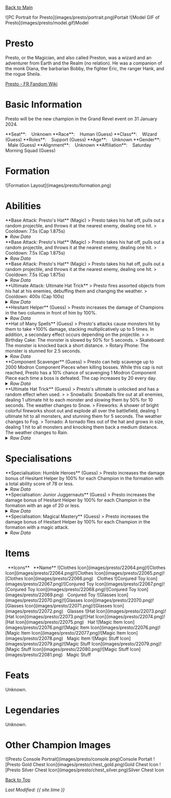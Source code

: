 [Back to Main](index.md)

<span class="championPortraitsRow">
    <span class="championPortraitsImage">
        ![PC Portrait for Presto](images/presto/portrait.png)Portait
    </span>
    <span class="championPortraitsImage">
        ![Model GIF of Presto](images/presto/model.gif)Model
    </span>
</span>

# Presto

Presto, or the Magician, and also called Preston, was a wizard and an adventurer from Earth and the Realm (no relation). He was a companion of the monk Diana, the barbarian Bobby, the fighter Eric, the ranger Hank, and the rogue Sheila.

[Presto - FR Fandom Wiki](https://forgottenrealms.fandom.com/wiki/Presto)

# Basic Information

Presto will be the new champion in the Grand Revel event on 31 January 2024.

<span class="champStatsTableColumn">
    <span class="champStatsTableRow">
        <span class="champStatsTableInfoHeader">
            <span style="margin-right:4px;">**Seat**:</span>
        </span>
        <span class="champStatsTableInfoSmall">
            <span style="margin-left:8px;">Unknown</span>
        </span>
    </span>
    <span class="champStatsTableRow">
        <span class="champStatsTableInfoHeader">
            <span style="margin-right:4px;">**Race**:</span>
        </span>
        <span class="champStatsTableInfoSmall">
            <span style="margin-left:8px;">Human (Guess)</span>
        </span>
    </span>
    <span class="champStatsTableRow">
        <span class="champStatsTableInfoHeader">
            <span style="margin-right:4px;">**Class**:</span>
        </span>
        <span class="champStatsTableInfoSmall">
            <span style="margin-left:8px;">Wizard (Guess)</span>
        </span>
    </span>
    <span class="champStatsTableRow">
        <span class="champStatsTableInfoHeader">
            <span style="margin-right:4px;">**Roles**:</span>
        </span>
        <span class="champStatsTableInfoSmall">
            <span style="margin-left:8px;">Support (Guess)</span>
        </span>
    </span>
    <span class="champStatsTableRow">
        <span class="champStatsTableInfoHeader">
            <span style="margin-right:4px;">**Age**:</span>
        </span>
        <span class="champStatsTableInfoSmall">
            <span style="margin-left:8px;">Unknown</span>
        </span>
    </span>
    <span class="champStatsTableRow">
        <span class="champStatsTableInfoHeader">
            <span style="margin-right:4px;">**Gender**:</span>
        </span>
        <span class="champStatsTableInfoSmall">
            <span style="margin-left:8px;">Male (Guess)</span>
        </span>
    </span>
    <span class="champStatsTableRow">
        <span class="champStatsTableInfoHeader">
            <span style="margin-right:4px;">**Alignment**:</span>
        </span>
        <span class="champStatsTableInfoSmall">
            <span style="margin-left:8px;">Unknown</span>
        </span>
    </span>
    <span class="champStatsTableRow">
        <span class="champStatsTableInfoHeader">
            <span style="margin-right:4px;">**Affiliation**:</span>
        </span>
        <span class="champStatsTableInfoSmall">
            <span style="margin-left:8px;">Saturday Morning Squad (Guess)</span>
        </span>
    </span>
</span>

# Formation

<span class="formationBorder">
    ![Formation Layout](images/presto/formation.png)
</span>

# Abilities

<div markdown="1" class="abilityBorder"><div markdown="1" class="abilityBorderInner">
**Base Attack: Presto's Hat** (Magic)
> Presto takes his hat off, pulls out a random projectile, and throws it at the nearest enemy, dealing one hit.  
> Cooldown: 7.5s (Cap 1.875s)
<details><summary><em>Raw Data</em></summary>
<p>
<pre>
{
    "id": 723,
    "name": "Presto's Hat",
    "description": "Presto takes his hat off, pulls out a random projectile, and throws it at the nearest enemy, dealing one hit.",
    "long_description": "",
    "graphic_id": 0,
    "target": "front",
    "num_targets": 1,
    "aoe_radius": 0,
    "damage_modifier": 1,
    "cooldown": 7.5,
    "animations": [
        {
            "type": "ranged_attack",
            "projectile": "pd_generic_projectile",
            "shoot_frame": 20,
            "shoot_sound": 149,
            "hit_sound": 133,
            "projectile_details": {
                "hash": "506536f125912899f3ee905bda3e8b02",
                "projectile_speed": 1250,
                "projectile_graphic_id": 22060,
                "percent_height_offset": 10,
                "rotation_speed": 100
            },
            "change_attack": {
                "attack_ids": [
                    723,
                    724,
                    725
                ]
            }
        }
    ],
    "tags": [
        "ranged"
    ],
    "damage_types": [
        "magic"
    ]
}
</pre>
</p>
</details>
</div></div>
<div markdown="1" class="abilityBorder"><div markdown="1" class="abilityBorderInner">
**Base Attack: Presto's Hat** (Magic)
> Presto takes his hat off, pulls out a random projectile, and throws it at the nearest enemy, dealing one hit.  
> Cooldown: 7.5s (Cap 1.875s)
<details><summary><em>Raw Data</em></summary>
<p>
<pre>
{
    "id": 724,
    "name": "Presto's Hat",
    "description": "Presto takes his hat off, pulls out a random projectile, and throws it at the nearest enemy, dealing one hit.",
    "long_description": "",
    "graphic_id": 0,
    "target": "front",
    "num_targets": 1,
    "aoe_radius": 0,
    "damage_modifier": 1,
    "cooldown": 7.5,
    "animations": [
        {
            "type": "ranged_attack",
            "projectile": "pd_generic_projectile",
            "shoot_frame": 20,
            "shoot_sound": 149,
            "hit_sound": 133,
            "projectile_details": {
                "hash": "da28f8663d38cd1dd79099dcff2af789",
                "projectile_speed": 1250,
                "projectile_graphic_id": 22062,
                "percent_height_offset": -5
            },
            "change_attack": {
                "attack_ids": [
                    723,
                    724,
                    725
                ]
            }
        }
    ],
    "tags": [
        "ranged"
    ],
    "damage_types": [
        "magic"
    ]
}
</pre>
</p>
</details>
</div></div>
<div markdown="1" class="abilityBorder"><div markdown="1" class="abilityBorderInner">
**Base Attack: Presto's Hat** (Magic)
> Presto takes his hat off, pulls out a random projectile, and throws it at the nearest enemy, dealing one hit.  
> Cooldown: 7.5s (Cap 1.875s)
<details><summary><em>Raw Data</em></summary>
<p>
<pre>
{
    "id": 725,
    "name": "Presto's Hat",
    "description": "Presto takes his hat off, pulls out a random projectile, and throws it at the nearest enemy, dealing one hit.",
    "long_description": "",
    "graphic_id": 0,
    "target": "front",
    "num_targets": 1,
    "aoe_radius": 0,
    "damage_modifier": 1,
    "cooldown": 7.5,
    "animations": [
        {
            "type": "ranged_attack",
            "projectile": "pd_generic_projectile",
            "shoot_frame": 20,
            "shoot_sound": 149,
            "hit_sound": 133,
            "projectile_details": {
                "hash": "f5c28dff14660a99747464d9098133fc",
                "projectile_speed": 1400,
                "projectile_graphic_id": 22061,
                "percent_height_offset": 5
            },
            "change_attack": {
                "attack_ids": [
                    723,
                    724,
                    725
                ]
            }
        }
    ],
    "tags": [
        "ranged"
    ],
    "damage_types": [
        "magic"
    ]
}
</pre>
</p>
</details>
</div></div>

<div markdown="1" class="abilityBorder"><div markdown="1" class="abilityBorderInner">
**Ultimate Attack: Ultimate Hat Trick**
> Presto fires assorted objects from his hat at his enemies, debuffing them and changing the weather.  
> Cooldown: 400s (Cap 100s)
<details><summary><em>Raw Data</em></summary>
<p>
<pre>
{
    "id": 726,
    "name": "A Hatful of Havoc",
    "description": "Presto fires assorted objects from his hat at his enemies.",
    "long_description": "Presto fires assorted objects from his hat at his enemies, debuffing them and changing the weather.",
    "graphic_id": 22107,
    "target": "random",
    "num_targets": 1,
    "aoe_radius": 0,
    "damage_modifier": 0.03,
    "cooldown": 400,
    "animations": [
        {
            "type": "presto_ultimate",
            "snowball_data": {
                "slow_effect": {
                    "effect_string": "monster_speed_reduce,50",
                    "for_time": "10"
                },
                "snow_effect": {
                    "effect_string": "change_weather",
                    "weather": "snowing_only"
                }
            },
            "firework_data": {
                "stun_effect": {
                    "effect_string": "monster_stun,5"
                },
                "fog_effect": {
                    "effect_string": "change_weather",
                    "weather": "fog"
                },
                "firework_position": [
                    1250,
                    400
                ]
            },
            "tornado_data": {
                "knockback_effect": {
                    "effect_string": "push_back_monster,25"
                },
                "rain_effect": {
                    "effect_string": "change_weather",
                    "weather": "rain"
                }
            }
        }
    ],
    "tags": [
        "ranged",
        "ultimate"
    ],
    "damage_types": [
        "magic"
    ]
}
</pre>
</p>
</details>
</div></div>

<div markdown="1" class="abilityBorder"><div markdown="1" class="abilityBorderInner">
**Hesitant Helper** (Guess)
> Presto increases the damage of Champions in the two columns in front of him by 100%.
<details><summary><em>Raw Data</em></summary>
<p>
<pre>
{
    "id": 1836,
    "flavour_text": "",
    "description": {
        "desc": "$source increases the damage of Champions in the two columns in front of him by $(amount)%"
    },
    "effect_keys": [
        {
            "effect_string": "hero_dps_multiplier_mult,100",
            "targets": [
                "next_two_col"
            ]
        }
    ],
    "requirements": "",
    "graphic_id": 22102,
    "properties": {
        "is_formation_ability": true
    }
}
</pre>
</p>
</details>
</div></div>

<div markdown="1" class="abilityBorder"><div markdown="1" class="abilityBorderInner">
**Hat of Many Spells** (Guess)
> Presto's attacks cause monsters hit by them to take +100% damage, stacking multiplicatively up to 5 times. In addition, a secondary effect occurs depending on the projectile.  
>   
> Birthday Cake: The monster is slowed by 50% for 5 seconds.  
> Skateboard: The monster is knocked back a short distance.  
> Rotary Phone: The monster is stunned for 2.5 seconds.
<details><summary><em>Raw Data</em></summary>
<p>
<pre>
{
    "id": 1837,
    "flavour_text": "",
    "description": {
        "desc": "Presto's attacks cause monsters hit by them to take +$(debuff_base_amount___4)% damage, stacking multiplicatively up to 5 times. In addition, a secondary effect occurs depending on the projectile.^^Birthday Cake: The monster is slowed by 50% for 5 seconds.^Skateboard: The monster is knocked back a short distance.^Rotary Phone: The monster is stunned for 2.5 seconds."
    },
    "effect_keys": [
        {
            "effect_string": "presto_hat_of_many_spells",
            "debuff_before_damage": true,
            "slow_amount": 50,
            "debuff_duration": 5,
            "debuffing_attack_ids": [
                723
            ],
            "debuff_effects": [
                {
                    "effect_string": "monster_speed_reduce,$slow_amount",
                    "for_time": "$debuff_duration"
                }
            ]
        },
        {
            "effect_string": "presto_hat_of_many_spells",
            "debuff_before_damage": true,
            "knockback_amount": 15,
            "effect_is_action": true,
            "debuffing_attack_ids": [
                724
            ],
            "debuff_effects": [
                {
                    "effect_string": "push_back_monster,$knockback_amount"
                }
            ]
        },
        {
            "effect_string": "presto_hat_of_many_spells",
            "debuff_before_damage": true,
            "stun_duration": 2.5,
            "effect_is_action": true,
            "debuffing_attack_ids": [
                725
            ],
            "debuff_effects": [
                {
                    "effect_string": "monster_stun,$stun_duration"
                }
            ]
        },
        {
            "effect_string": "presto_hat_of_many_spells",
            "debuff_before_damage": true,
            "debuff_base_amount": 100,
            "debuff_max_stacks": 5,
            "debuffing_attack_ids": [
                723,
                724,
                725
            ],
            "debuff_effects": [
                {
                    "effect_string": "increase_monster_damage,$debuff_base_amount",
                    "active_graphic_id": 22161,
                    "active_graphic_y": -120,
                    "use_stack_as_frame": true,
                    "stack_as_frame_offset": -1,
                    "overlay_play_mode": "stopped",
                    "bottom": false,
                    "stacks_on_reapply": true,
                    "manual_stacking": true,
                    "max_stacks": "$debuff_max_stacks",
                    "stacks_multiply": true,
                    "use_collection_source": true,
                    "stack_across_effects": false
                }
            ]
        }
    ],
    "requirements": "",
    "graphic_id": 22101,
    "properties": {
        "is_formation_ability": true,
        "owner_use_outgoing_description": true,
        "indexed_effect_properties": true,
        "per_effect_index_bonuses": true,
        "default_bonus_index": 0
    }
}
</pre>
</p>
</details>
</div></div>

<div markdown="1" class="abilityBorder"><div markdown="1" class="abilityBorderInner">
**Component Scavenger** (Guess)
> Presto can help scavenge up to 2000 Modron Component Pieces when killing bosses. While this cap is not reached, Presto has a 10% chance of scavenging 1 Modron Component Piece each time a boss is defeated. The cap increases by 20 every day.
<details><summary><em>Raw Data</em></summary>
<p>
<pre>
{
    "id": 1838,
    "flavour_text": "",
    "description": {
        "desc": "Presto can help scavenge up to $presto_component_scavenger_max Modron Component Pieces when killing bosses. While this cap is not reached, Presto has a 10% chance of scavenging 1 Modron Component Piece each time a boss is defeated. The cap increases by 20 every day.^^$presto_component_scavenger_description"
    },
    "effect_keys": [
        {
            "effect_string": "presto_component_scavenger",
            "default_component_max": 2000,
            "off_when_benched": true
        }
    ],
    "requirements": "",
    "graphic_id": 22100,
    "properties": {
        "is_formation_ability": true,
        "formation_circle_icon": false,
        "show_owner_incoming": false
    }
}
</pre>
</p>
</details>
</div></div>

<div markdown="1" class="abilityBorder"><div markdown="1" class="abilityBorderInner">
**Ultimate Hat Trick** (Guess)
> Presto's ultimate is unlocked and has a random effect when used.  
>   
> Snowballs: Snowballs fire out at all enemies, dealing 1 ultimate hit to each monster and slowing them by 50% for 10 seconds. The weather changes to Snow.  
> Fireworks: A shower of bright colorful fireworks shoot out and explode all over the battlefield, dealing 1 ultimate hit to all monsters, and stunning them for 5 seconds. The weather changes to Fog.  
> Tornado: A tornado flies out of the hat and grows in size, dealing 1 hit to all monsters and knocking them back a medium distance. The weather changes to Rain.
<details><summary><em>Raw Data</em></summary>
<p>
<pre>
{
    "id": 1865,
    "flavour_text": "",
    "description": {
        "desc": "Presto's ultimate is unlocked and has a random effect when used.^^Snowballs: Snowballs fire out at all enemies, dealing 1 ultimate hit to each monster and slowing them by 50% for 10 seconds. The weather changes to Snow.^Fireworks: A shower of bright colorful fireworks shoot out and explode all over the battlefield, dealing 1 ultimate hit to all monsters, and stunning them for 5 seconds. The weather changes to Fog.^Tornado: A tornado flies out of the hat and grows in size, dealing 1 hit to all monsters and knocking them back a medium distance. The weather changes to Rain."
    },
    "effect_keys": [
        {
            "effect_string": "set_ultimate_attack,726"
        }
    ],
    "requirements": "",
    "graphic_id": 0,
    "properties": {
        "is_formation_ability": true,
        "owner_use_outgoing_description": true
    }
}
</pre>
</p>
</details>
</div></div>

# Specialisations

<div markdown="1" class="abilityBorder"><div markdown="1" class="abilityBorderInner">
**Specialisation: Humble Heroes** (Guess)
> Presto increases the damage bonus of Hesitant Helper by 100% for each Champion in the formation with a total ability score of 78 or less.
<details><summary><em>Raw Data</em></summary>
<p>
<pre>
{
    "id": 1839,
    "flavour_text": "",
    "description": {
        "desc": "$source increases the damage bonus of Hesitant Helper by $(not_buffed amount)% for each Champion in the formation with a total ability score of 78 or less."
    },
    "effect_keys": [
        {
            "effect_string": "buff_upgrade,100,13762",
            "show_bonus": true,
            "amount_func": "mult",
            "stack_func": "per_crusader",
            "target_filters": [
                {
                    "type": "stat",
                    "stat": "total_ability_score",
                    "comparison": "<=",
                    "value": 78
                }
            ],
            "stack_title": "Humble Champions",
            "amount_updated_listeners": [
                "feat_changed",
                "slot_changed",
                "ability_score_changed"
            ]
        }
    ],
    "requirements": "",
    "graphic_id": 0,
    "properties": {
        "is_formation_ability": true,
        "formation_circle_icon": false,
        "spec_option_post_apply_info": "Humble Champions: $num_stacks"
    }
}
</pre>
</p>
</details>
</div></div>

<div markdown="1" class="abilityBorder"><div markdown="1" class="abilityBorderInner">
**Specialisation: Junior Juggernauts** (Guess)
> Presto increases the damage bonus of Hesitant Helper by 100% for each Champion in the formation with an age of 20 or less.
<details><summary><em>Raw Data</em></summary>
<p>
<pre>
{
    "id": 1840,
    "flavour_text": "",
    "description": {
        "desc": "$source increases the damage bonus of Hesitant Helper by $(not_buffed amount)% for each Champion in the formation with an age of 20 or less."
    },
    "effect_keys": [
        {
            "effect_string": "buff_upgrade,100,13762",
            "amount_func": "mult",
            "stacks_multiply": true,
            "stack_func": "per_hero_attribute",
            "per_hero_expr": "age<=20",
            "amount_updated_listeners": [
                "slot_changed"
            ],
            "stack_title": "Young Champions",
            "show_bonus": true
        }
    ],
    "requirements": "",
    "graphic_id": 0,
    "properties": {
        "is_formation_ability": true,
        "formation_circle_icon": false,
        "spec_option_post_apply_info": "Young Champions: $num_stacks"
    }
}
</pre>
</p>
</details>
</div></div>

<div markdown="1" class="abilityBorder"><div markdown="1" class="abilityBorderInner">
**Specialisation: Magical Mastery** (Guess)
> Presto increases the damage bonus of Hesitant Helper by 100% for each Champion in the formation with a magic attack.
<details><summary><em>Raw Data</em></summary>
<p>
<pre>
{
    "id": 1841,
    "flavour_text": "",
    "description": {
        "desc": "$source increases the damage bonus of Hesitant Helper by $(not_buffed amount)% for each Champion in the formation with a magic attack."
    },
    "effect_keys": [
        {
            "effect_string": "buff_upgrade,100,13762",
            "show_bonus": true,
            "amount_func": "mult",
            "stack_func": "per_crusader",
            "target_filters": [
                {
                    "type": "attack_type",
                    "attack": "magic"
                }
            ],
            "stack_title": "Magic Champions",
            "amount_updated_listeners": [
                "attack_changed",
                "slot_changed"
            ]
        }
    ],
    "requirements": "",
    "graphic_id": 0,
    "properties": {
        "is_formation_ability": true,
        "formation_circle_icon": false,
        "spec_option_post_apply_info": "Magic Champions: $num_stacks"
    }
}
</pre>
</p>
</details>
</div></div>

# Items

<span class="itemTableColumn">
    <span class="itemTableRowHeader">
        <span class="itemTableIcon" style="align-items:center;">
            <span style="margin-left:8px;">**Icons**</span>
        </span>
        <span class="itemTableNameSmall">
            <span style="margin-left: 8px;">**Name**</span>
        </span>
    </span>
    <span class="itemTableRow">
        <span class="itemTableIcon" style="align-items:center;">
            <span class="itemTableIcon1">![Clothes Icon](images/presto/22064.png)</span><span class="itemTableIcon2">![Clothes Icon](images/presto/22064.png)</span><span class="itemTableIcon3">![Clothes Icon](images/presto/22065.png)</span><span class="itemTableIcon4">![Clothes Icon](images/presto/22066.png)</span>
        </span>
        <span class="itemTableNameSmall">
            <span style="margin-left: 8px;">Clothes</span>
        </span>
    </span>
    <span class="itemTableRow">
        <span class="itemTableIcon" style="align-items:center;">
            <span class="itemTableIcon1">![Conjured Toy Icon](images/presto/22067.png)</span><span class="itemTableIcon2">![Conjured Toy Icon](images/presto/22067.png)</span><span class="itemTableIcon3">![Conjured Toy Icon](images/presto/22068.png)</span><span class="itemTableIcon4">![Conjured Toy Icon](images/presto/22069.png)</span>
        </span>
        <span class="itemTableNameSmall">
            <span style="margin-left: 8px;">Conjured Toy</span>
        </span>
    </span>
    <span class="itemTableRow">
        <span class="itemTableIcon" style="align-items:center;">
            <span class="itemTableIcon1">![Glasses Icon](images/presto/22070.png)</span><span class="itemTableIcon2">![Glasses Icon](images/presto/22070.png)</span><span class="itemTableIcon3">![Glasses Icon](images/presto/22071.png)</span><span class="itemTableIcon4">![Glasses Icon](images/presto/22072.png)</span>
        </span>
        <span class="itemTableNameSmall">
            <span style="margin-left: 8px;">Glasses</span>
        </span>
    </span>
    <span class="itemTableRow">
        <span class="itemTableIcon" style="align-items:center;">
            <span class="itemTableIcon1">![Hat Icon](images/presto/22073.png)</span><span class="itemTableIcon2">![Hat Icon](images/presto/22073.png)</span><span class="itemTableIcon3">![Hat Icon](images/presto/22074.png)</span><span class="itemTableIcon4">![Hat Icon](images/presto/22075.png)</span>
        </span>
        <span class="itemTableNameSmall">
            <span style="margin-left: 8px;">Hat</span>
        </span>
    </span>
    <span class="itemTableRow">
        <span class="itemTableIcon" style="align-items:center;">
            <span class="itemTableIcon1">![Magic Item Icon](images/presto/22076.png)</span><span class="itemTableIcon2">![Magic Item Icon](images/presto/22076.png)</span><span class="itemTableIcon3">![Magic Item Icon](images/presto/22077.png)</span><span class="itemTableIcon4">![Magic Item Icon](images/presto/22078.png)</span>
        </span>
        <span class="itemTableNameSmall">
            <span style="margin-left: 8px;">Magic Item</span>
        </span>
    </span>
    <span class="itemTableRow">
        <span class="itemTableIcon" style="align-items:center;">
            <span class="itemTableIcon1">![Magic Stuff Icon](images/presto/22079.png)</span><span class="itemTableIcon2">![Magic Stuff Icon](images/presto/22079.png)</span><span class="itemTableIcon3">![Magic Stuff Icon](images/presto/22080.png)</span><span class="itemTableIcon4">![Magic Stuff Icon](images/presto/22081.png)</span>
        </span>
        <span class="itemTableNameSmall">
            <span style="margin-left: 8px;">Magic Stuff</span>
        </span>
    </span>
</span>

# Feats

Unknown.

# Legendaries

Unknown.

# Other Champion Images

<span class="championImagesColumn">
    <span class="championImagesRow">
        <span class="championImagesPortrait">
            ![Presto Console Portrait](images/presto/console.png)Console Portait
        </span>
    </span>
    <span class="championImagesRow">
        <span class="championImagesChests">
            ![Presto Gold Chest Icon](images/presto/chest_gold.png)Gold Chest Icon
        </span>
        <span class="championImagesChests">
            ![Presto Silver Chest Icon](images/presto/chest_silver.png)Silver Chest Icon
        </span>
    </span>
</span>

[Back to Top](#top)

*Last Modified: {{ site.time }}*
